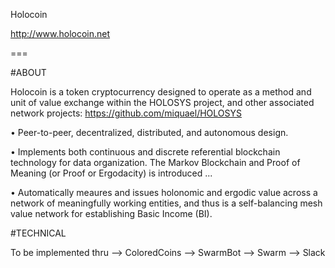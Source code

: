 Holocoin

http://www.holocoin.net

===

#ABOUT

Holocoin is a token cryptocurrency designed to operate as a method and unit of value exchange within the HOLOSYS project, and other associated network projects: https://github.com/miquael/HOLOSYS

• Peer-to-peer, decentralized, distributed, and autonomous design.

• Implements both continuous and discrete referential blockchain technology for data organization. The Markov Blockchain and Proof of Meaning (or Proof or Ergodacity) is introduced ... 

• Automatically meaures and issues holonomic and ergodic value across a network of meaningfully working entities, and thus is a self-balancing mesh value network for establishing Basic Income (BI).

#TECHNICAL

To be implemented thru --> ColoredCoins --> SwarmBot --> Swarm --> Slack 






